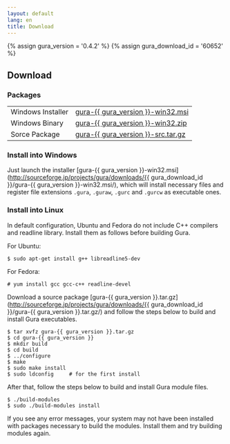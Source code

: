 ```yaml
---
layout: default
lang: en
title: Download
---
```

{% assign gura_version = '0.4.2' %}
{% assign gura_download_id = '60652' %}

Download
--------

### Packages

<table>
<tr>
<td>Windows Installer</td>
<td><a href="https://sourceforge.jp/projects/gura/downloads/{{ gura_download_id }}/gura-{{ gura_version }}-win32.msi/" class="link">gura-{{ gura_version }}-win32.msi</a></td>
</tr>
<tr>
<tr>
<td>Windows Binary</td>
<td><a href="https://sourceforge.jp/projects/gura/downloads/{{ gura_download_id }}/gura-{{ gura_version }}-win32.zip/" class="link">gura-{{ gura_version }}-win32.zip</a></td>
</tr>
<tr>
<td>Sorce Package</td>
<td><a href="https://sourceforge.jp/projects/gura/downloads/{{ gura_download_id }}/gura-{{ gura_version }}-src.tar.gz/" class="link">gura-{{ gura_version }}-src.tar.gz</a></td>
</tr>
<!--
<tr>
<td style="padding-top: 3em">
<a href="http://www.softpedia.com/progClean/Gura-Clean-220177.html">
<img src="images/softpedia_free_award_f.gif" border="0" alt="100% FREE award granted by Softpedia" /></a></td>
</tr>
-->
</table>

### Install into Windows

Just launch the installer
[gura-{{ gura_version }}-win32.msi](http://sourceforge.jp/projects/gura/downloads/{{ gura_download_id }}/gura-{{ gura_version }}-win32.msi/),
which will install necessary files and register file extensions `.gura`, `.guraw`, `.gurc` and `.gurcw` as executable ones.

### Install into Linux

In default configuration, Ubuntu and Fedora do not include C++ compilers and readline library.
Install them as follows before building Gura.

For Ubuntu:

    $ sudo apt-get install g++ libreadline5-dev

For Fedora:

    # yum install gcc gcc-c++ readline-devel

Download a source package
[gura-{{ gura_version }}.tar.gz](http://sourceforge.jp/projects/gura/downloads/{{ gura_download_id }}/gura-{{ gura_version }}.tar.gz/)
and follow the steps below to build and install Gura executables.

    $ tar xvfz gura-{{ gura_version }}.tar.gz
    $ cd gura-{{ gura_version }}
    $ mkdir build
    $ cd build
    $ ../configure
    $ make
    $ sudo make install
    $ sudo ldconfig     # for the first install

After that, follow the steps below to build and install Gura module files.

    $ ./build-modules
    $ sudo ./build-modules install

If you see any error messages, your system may not have been installed
with packages necessary to build the modules.
Install them and try building modules again.
